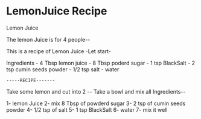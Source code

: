 # LemonJuice Recipe

Lemon Juice

The lemon Juice is for 4 people--

This is a recipe of Lemon Juice
-Let start-

Ingredients  - 4 Tbsp lemon juice
             - 8 Tbsp poderd sugar
             - 1 tsp BlackSalt
             - 2 tsp cumin seeds powder
             - 1/2 tsp salt
             - water

    -----RECIPE-------

Take some lemon and cut into 2 -- 
Take a bowl and mix all Ingredients--

1- lemon Juice
2- mix 8 Tbsp of powderd sugar
3- 2 tsp of cumin seeds powder
4- 1/2 tsp of salt
5- 1 tsp BlackSalt
6- water
7- mix it well             